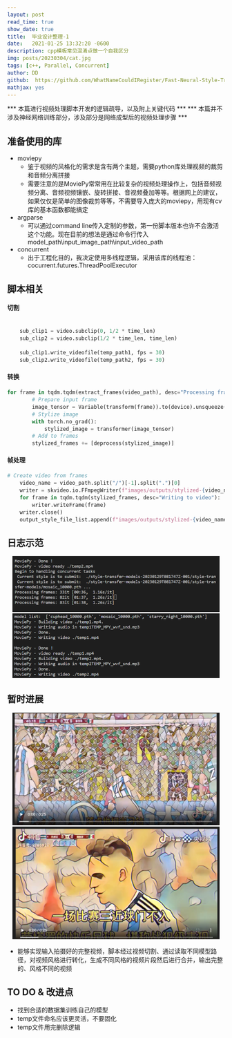 ```yaml
---
layout: post
read_time: true
show_date: true
title:  毕业设计整理-1
date:   2021-01-25 13:32:20 -0600
description: cpp模板常见混淆点做一个自我区分
img: posts/20230304/cat.jpg
tags: [c++, Parallel, Concurrent]
author: DD
github:  https://github.com/WhatNameCouldIRegister/Fast-Neural-Style-Transfer.git
mathjax: yes
---
```


*** 本篇进行视频处理脚本开发的逻辑疏导，以及附上关键代码 ***
*** 本篇并不涉及神经网络训练部分，涉及部分是网络成型后的视频处理步骤 ***

## 准备使用的库
- moviepy
    - 鉴于视频的风格化的需求是含有两个主题，需要python库处理视频的裁剪和音频分离拼接
    - 需要注意的是MoviePy常常用在比较复杂的视频处理操作上，包括音频视频分离、音频视频镶嵌、旋转拼接、音视频叠加等等。根据网上的建议，如果仅仅是简单的图像裁剪等等，不需要导入庞大的moviepy，用现有cv库的基本函数都能搞定
- argparse
    - 可以通过command line传入定制的参数，第一份脚本版本也许不会激活这个功能。现在目前的想法是通过命令行传入model_path\input_image_path\input_video_path
- concurrent
    - 出于工程化目的，我决定使用多线程逻辑，采用该库的线程池：cocurrent.futures.ThreadPoolExecutor

## 脚本相关
#### 切割
```python

    sub_clip1 = video.subclip(0, 1/2 * time_len)
    sub_clip2 = video.subclip(1/2 * time_len, time_len)

    sub_clip1.write_videofile(temp_path1, fps = 30)
    sub_clip2.write_videofile(temp_path2, fps = 30)

```
#### 转换
```python
for frame in tqdm.tqdm(extract_frames(video_path), desc="Processing frames"):
        # Prepare input frame
        image_tensor = Variable(transform(frame)).to(device).unsqueeze(0)
        # Stylize image
        with torch.no_grad():
            stylized_image = transformer(image_tensor)
        # Add to frames
        stylized_frames += [deprocess(stylized_image)]

```

#### 帧处理
```python
# Create video from frames
    video_name = video_path.split("/")[-1].split(".")[0]
    writer = skvideo.io.FFmpegWriter(f"images/outputs/stylized-{video_name}.mp4")
    for frame in tqdm.tqdm(stylized_frames, desc="Writing to video"):
        writer.writeFrame(frame)
    writer.close()
    output_style_file_list.append(f"images/outputs/stylized-{video_name}.mp4")
```

## 日志示范
<center><img src="./assets/img/posts/20230304/logs1.png" width="480px"></center>
<center><img src="./assets/img/posts/20230304/logs2.png" width="480px"></center>

## 暂时进展
<center><img src="./assets/img/posts/20230304/rowtaro1.png" width="480px"></center>
<center><img src="./assets/img/posts/20230304/rowtaro2.png" width="480px"></center>

- 能够实现输入拍摄好的完整视频，脚本经过视频切割、通过读取不同模型路径，对视频风格进行转化，生成不同风格的视频片段然后进行合并，输出完整的、风格不同的视频

## TO DO & 改进点

- 找到合适的数据集训练自己的模型
- temp文件命名应该更灵活，不要固化
- temp文件用完删除逻辑
